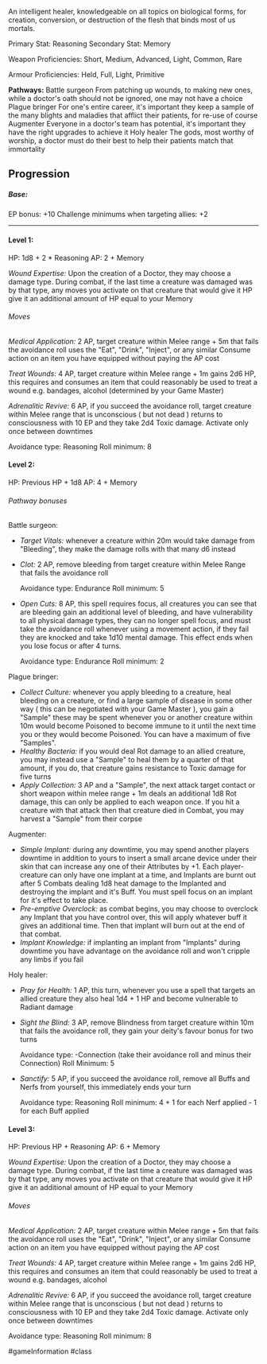 An intelligent healer, knowledgeable on all topics on biological forms, for creation, conversion, or destruction of the flesh that binds most of us mortals.

Primary Stat: Reasoning
Secondary Stat: Memory

Weapon Proficiencies: Short, Medium, Advanced, Light, Common, Rare

Armour Proficiencies: Held, Full, Light, Primitive

**Pathways:**
Battle surgeon
	From patching up wounds, to making new ones, while a doctor's oath should not be ignored, one may not have a choice
Plague bringer
	For one's entire career, it's important they keep a sample of the many blights and maladies that afflict their patients, for re-use of course
Augmenter
	Everyone in a doctor's team has potential, it's important they have the right upgrades to achieve it
Holy healer
	The gods, most worthy of worship, a doctor must do their best to help their patients match that immortality

## Progression

##### Base:
EP bonus: +10
Challenge minimums when targeting allies: +2

---
#### Level 1:

HP: 1d8 + 2 * Reasoning
AP: 2 + Memory

*Wound Expertise:* Upon the creation of a Doctor, they may choose a damage type. During combat, if the last time a creature was damaged was by that type, any moves you activate on that creature that would give it HP give it an additional amount of HP equal to your Memory
###### Moves
*Medical Application:* 2 AP, target creature within Melee range + 5m that fails the avoidance roll uses the "Eat", "Drink", "Inject", or any similar Consume action on an item you have equipped without paying the AP cost

*Treat Wounds:* 4 AP, target creature within Melee range + 1m gains 2d6 HP, this requires and consumes an item that could reasonably be used to treat a wound e.g. bandages, alcohol (determined by your Game Master)

*Adrenalitic Revive:* 6 AP, if you succeed the avoidance roll, target creature within Melee range that is unconscious ( but not dead ) returns to consciousness with 10 EP and they take 2d4 Toxic damage. Activate only once between downtimes

Avoidance type: Reasoning
Roll minimum: 8

#### Level 2:

HP: Previous HP + 1d8
AP: 4 + Memory

###### Pathway bonuses

Battle surgeon: 
- *Target Vitals:* whenever a creature within 20m would take damage from "Bleeding", they make the damage rolls with that many d6 instead
- *Clot:* 2 AP, remove bleeding from target creature within Melee Range that fails the avoidance roll

  Avoidance type: Endurance
  Roll minimum: 5
  
- *Open Cuts:* 8 AP, this spell requires focus, all creatures you can see that are bleeding gain an additional level of bleeding, and have vulnerability to all physical damage types, they can no longer spell focus, and must take the avoidance roll whenever using a movement action, if they fail they are knocked and take 1d10 mental damage. This effect ends when you lose focus or after 4 turns.

  Avoidance type: Endurance
  Roll minimum: 2

Plague bringer:
- *Collect Culture:* whenever you apply bleeding to a creature, heal bleeding on a creature, or find a large sample of disease in some other way ( this can be negotiated with your Game Master ), you gain a "Sample" these may be spent whenever you or another creature within 10m would become Poisoned to become immune to it until the next time you or they would become Poisoned. You can have a maximum of five "Samples".
- *Healthy Bacteria:* if you would deal Rot damage to an allied creature, you may instead use a "Sample" to heal them by a quarter of that amount, if you do, that creature gains resistance to Toxic damage for five turns
- *Apply Collection:* 3 AP and a "Sample", the next attack target contact or short weapon within melee range + 1m deals an additional 1d8 Rot damage, this can only be applied to each weapon once. If you hit a creature with that attack then that creature died in Combat, you may harvest a "Sample" from their corpse

Augmenter:
- *Simple Implant:* during any downtime, you may spend another players downtime in addition to yours to insert a small arcane device under their skin that can increase any one of their Attributes by +1. Each player-creature can only have one implant at a time, and Implants are burnt out after 5 Combats dealing 1d8 heat damage to the Implanted and destroying the implant and it's Buff. You must spell focus on an implant for it's effect to take place.
- *Pre-emptive Overclock:* as combat begins, you may choose to overclock any Implant that you have control over, this will apply whatever buff it gives an additional time. Then that implant will burn out at the end of that combat.
- *Implant Knowledge:* if implanting an implant from "Implants" during downtime you have advantage on the avoidance roll and won't cripple any limbs if you fail

Holy healer:
- *Pray for Health:* 1 AP, this turn, whenever you use a spell that targets an allied creature they also heal 1d4 + 1 HP and become vulnerable to Radiant damage
- *Sight the Blind:* 3 AP, remove Blindness from target creature within 10m that fails the avoidance roll, they gain your deity's favour bonus for two turns

  Avoidance type: -Connection (take their avoidance roll and minus their Connection)
  Roll Minimum: 5
  
- *Sanctify:* 5 AP, if you succeed the avoidance roll, remove all Buffs and Nerfs from yourself, this immediately ends your turn

  Avoidance type: Reasoning
  Roll minimum: 4 + 1 for each Nerf applied - 1 for each Buff applied
  
#### Level 3:

HP: Previous HP + Reasoning
AP: 6 + Memory

*Wound Expertise:* Upon the creation of a Doctor, they may choose a damage type. During combat, if the last time a creature was damaged was by that type, any moves you activate on that creature that would give it HP give it an additional amount of HP equal to your Memory
###### Moves
*Medical Application:* 2 AP, target creature within Melee range + 5m that fails the avoidance roll uses the "Eat", "Drink", "Inject", or any similar Consume action on an item you have equipped without paying the AP cost

*Treat Wounds:* 4 AP, target creature within Melee range + 1m gains 2d6 HP, this requires and consumes an item that could reasonably be used to treat a wound e.g. bandages, alcohol

*Adrenalitic Revive:* 6 AP, if you succeed the avoidance roll, target creature within Melee range that is unconscious ( but not dead ) returns to consciousness with 10 EP and they take 2d4 Toxic damage. Activate only once between downtimes

Avoidance type: Reasoning
Roll minimum: 8

#gameInformation #class